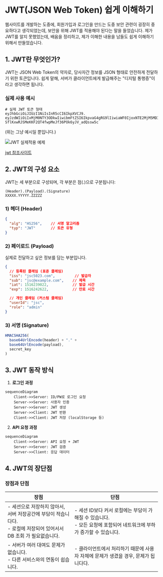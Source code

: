 # JWT(JSON Web Token) 쉽게 이해하기

웹사이트를 개발하는 도중에, 회원가입과 로그인을 만드는 도중 보안 관련이 굉장히 중요하다고 생각되었는데, 보안을 위해 JWT를 적용해야 된다는 말을 들었습니다.
제가 JWT를 알지 못했었는데, 배움을 정리하고, 제가 이해한 내용을 남들도 쉽게 이해하기 위해서 만들었습니다.

## 1. JWT란 무엇인가?

JWT는 JSON Web Token의 약자로, 당사자간 정보를 JSON 형태로 안전하게 전달하기 위한 토큰입니다. 
쉽게 말해, 서버가 클라이언트에게 발급해주는 "디지털 통행증"이라고 생각하면 됩니다.

### 실제 사용 예시
```
# 실제 JWT 토큰 형태
eyJhbGciOiJIUzI1NiIsInR5cCI6IkpXVCJ9.
eyJzdWIiOiIxMjM0NTY3ODkwIiwibmFtZSI6IkpvaG4gRG9lIiwiaWF0IjoxNTE2MjM5MDIyfQ.
SflKxwRJSMeKKF2QT4fwpMeJf36POk6yJV_adQssw5c
```
(위는 그냥 예시일 뿐입니다.)

![JWT 실제적용 예제](image-1.png)

[jwt 참조사이트](https://jwt.io/) 


## 2. JWT의 구성 요소

JWT는 세 부분으로 구성되며, 각 부분은 점(.)으로 구분됩니다:
``` 
(Header).(Payload).(Signature)
XXXXX.YYYYY.ZZZZZ
```

### 1) 헤더 (Header)
```json
{
  "alg": "HS256",    // 서명 알고리즘
  "typ": "JWT"       // 토큰 유형
}
```

### 2) 페이로드 (Payload)
실제로 전달하고 싶은 정보를 담는 부분입니다.


```json
{
  // 등록된 클레임 (표준 클레임)
  "iss": "jsc5023.com",         // 발급자
  "sub": "jsc@example.com",    // 제목
  "iat": 1516239022,           // 발급 시간
  "exp": 1516242622,           // 만료 시간

  // 개인 클레임 (커스텀 클레임)
  "userId": "jsc",
  "role": "admin"
}
```

### 3) 서명 (Signature)
```javascript
HMACSHA256(
  base64UrlEncode(header) + "." +
  base64UrlEncode(payload),
  secret_key
)
```



## 3. JWT 동작 방식

1. **로그인 과정**
```mermaid
sequenceDiagram
    Client->>Server: ID/PW로 로그인 요청
    Server->>Server: 사용자 인증
    Server->>Server: JWT 생성
    Server->>Client: JWT 반환
    Client->>Client: JWT 저장 (localStorage 등)
```

2. **API 요청 과정**
```mermaid
sequenceDiagram
    Client->>Server: API 요청 + JWT
    Server->>Server: JWT 검증
    Server->>Client: 응답 데이터
```


## 4. JWT의 장단점

### 장점과 단점

| **장점**                                                                                                               | **단점**                                                                                                                |
| ---------------------------------------------------------------------------------------------------------------------- | ----------------------------------------------------------------------------------------------------------------------- |
| - 세션으로 저장하지 않아서, 서버 저장공간에 부담이 적습니다다. <br>- 로컬에 저장되어 있어서서 DB 조회 가 필요없습니다. | - 세션 ID보다 커서 로컬에는 부담이 가해질 수 있습니다. <br>- 모든 요청에 포함되어 네트워크에 부하가 증가할 수 있습니다. |
| - 서버가 여러 대여도 문제가 없습니다. <br>- 다른 서비스와의 연동이 쉽습니다.                                           | - 클라이언트에서 처리하기 때문에 사용자 자체에 문제가 생겼을 경우, 문제가 됩니다다.<br>                                 |
